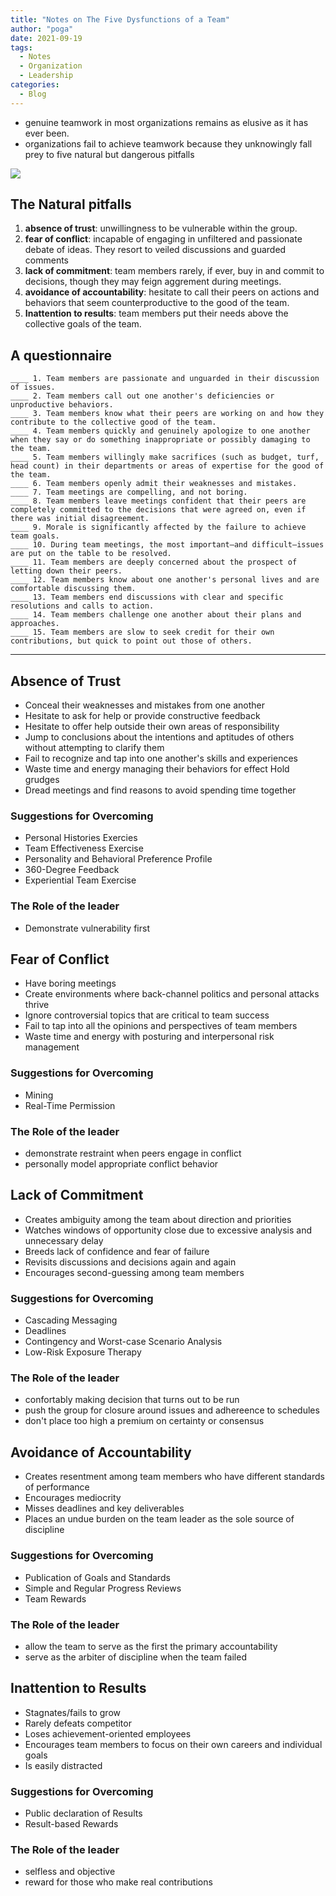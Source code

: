 ```yaml
---
title: "Notes on The Five Dysfunctions of a Team"
author: "poga"
date: 2021-09-19
tags:
  - Notes
  - Organization
  - Leadership
categories:
  - Blog
---
```


* genuine teamwork in most organizations remains as elusive as it has ever been.
* organizations fail to achieve teamwork because they unknowingly fall prey to five natural but dangerous pitfalls

![](/post/2021-09-19_notes_on_the_five_dysfunctions_of_a_team/0.png)

## The Natural pitfalls

1. **absence of trust**: unwillingness to be vulnerable within the group.
2. **fear of conflict**: incapable of engaging in unfiltered and passionate debate of ideas. They resort to veiled discussions and guarded comments
3. **lack of commitment**: team members rarely, if ever, buy in and commit to decisions, though they may feign aggrement during meetings.
4. **avoidance of accountability**: hesitate to call their peers on actions and behaviors that seem counterproductive to the good of the team.
5. **Inattention to results**: team members put their needs above the collective goals of the team.


## A questionnaire

```
____ 1. Team members are passionate and unguarded in their discussion of issues.
____ 2. Team members call out one another's deficiencies or unproductive behaviors.
____ 3. Team members know what their peers are working on and how they contribute to the collective good of the team.
____ 4. Team members quickly and genuinely apologize to one another when they say or do something inappropriate or possibly damaging to the team.
____ 5. Team members willingly make sacrifices (such as budget, turf, head count) in their departments or areas of expertise for the good of the team.
____ 6. Team members openly admit their weaknesses and mistakes.
____ 7. Team meetings are compelling, and not boring.
____ 8. Team members leave meetings confident that their peers are completely committed to the decisions that were agreed on, even if there was initial disagreement.
____ 9. Morale is significantly affected by the failure to achieve team goals.
____ 10. During team meetings, the most important—and difficult—issues are put on the table to be resolved.
____ 11. Team members are deeply concerned about the prospect of letting down their peers.
____ 12. Team members know about one another's personal lives and are comfortable discussing them.
____ 13. Team members end discussions with clear and specific resolutions and calls to action.
____ 14. Team members challenge one another about their plans and approaches.
____ 15. Team members are slow to seek credit for their own contributions, but quick to point out those of others.
```

---

## Absence of Trust

* Conceal their weaknesses and mistakes from one another
* Hesitate to ask for help or provide constructive feedback
* Hesitate to offer help outside their own areas of responsibility
* Jump to conclusions about the intentions and aptitudes of others without attempting to clarify them
* Fail to recognize and tap into one another's skills and experiences
* Waste time and energy managing their behaviors for effect Hold grudges
* Dread meetings and find reasons to avoid spending time together

### Suggestions for Overcoming

* Personal Histories Exercies
* Team Effectiveness Exercise
* Personality and Behavioral Preference Profile
* 360-Degree Feedback
* Experiential Team Exercise

### The Role of the leader

* Demonstrate vulnerability first

## Fear of Conflict

* Have boring meetings
* Create environments where back-channel politics and personal attacks thrive
* Ignore controversial topics that are critical to team success
* Fail to tap into all the opinions and perspectives of team members
* Waste time and energy with posturing and interpersonal risk management

### Suggestions for Overcoming

* Mining
* Real-Time Permission

### The Role of the leader

* demonstrate restraint when peers engage in conflict
* personally model appropriate conflict behavior

## Lack of Commitment

* Creates ambiguity among the team about direction and priorities
* Watches windows of opportunity close due to excessive analysis and unnecessary delay
* Breeds lack of confidence and fear of failure
* Revisits discussions and decisions again and again
* Encourages second-guessing among team members

### Suggestions for Overcoming

* Cascading Messaging
* Deadlines
* Contingency and Worst-case Scenario Analysis
* Low-Risk Exposure Therapy

### The Role of the leader

* confortably making decision that turns out to be run
* push the group for closure around issues and adhereence to schedules
* don't place too high a premium on certainty or consensus

## Avoidance of Accountability

* Creates resentment among team members who have different standards of performance
* Encourages mediocrity
* Misses deadlines and key deliverables
* Places an undue burden on the team leader as the sole source of discipline

### Suggestions for Overcoming

* Publication of Goals and Standards
* Simple and Regular Progress Reviews
* Team Rewards

### The Role of the leader

* allow the team to serve as the first the primary accountability
* serve as the arbiter of discipline when the team failed

## Inattention to Results

* Stagnates/fails to grow
* Rarely defeats competitor
* Loses achievement-oriented employees
* Encourages team members to focus on their own careers and individual goals
* Is easily distracted

### Suggestions for Overcoming

* Public declaration of Results
* Result-based Rewards

### The Role of the leader

* selfless and objective
* reward for those who make real contributions
